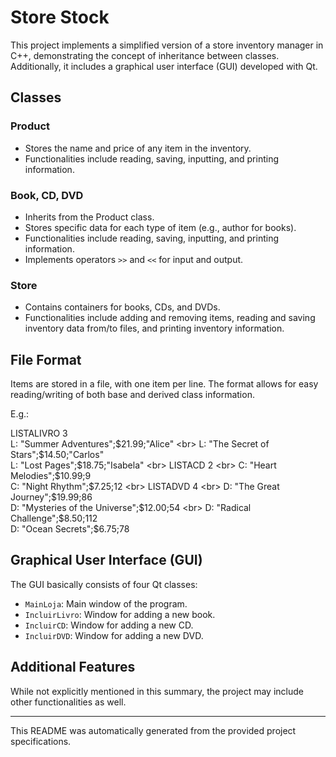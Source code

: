 # Store Stock

This project implements a simplified version of a store inventory manager in C++, demonstrating the concept of inheritance between classes. Additionally, it includes a graphical user interface (GUI) developed with Qt.

## Classes

### Product
- Stores the name and price of any item in the inventory.
- Functionalities include reading, saving, inputting, and printing information.

### Book, CD, DVD
- Inherits from the Product class.
- Stores specific data for each type of item (e.g., author for books).
- Functionalities include reading, saving, inputting, and printing information.
- Implements operators `>>` and `<<` for input and output.

### Store
- Contains containers for books, CDs, and DVDs.
- Functionalities include adding and removing items, reading and saving inventory data from/to files, and printing inventory information.

## File Format

Items are stored in a file, with one item per line. The format allows for easy reading/writing of both base and derived class information.

E.g.:

LISTALIVRO 3 <br>
L: "Summer Adventures";$21.99;"Alice" <br>
L: "The Secret of Stars";$14.50;"Carlos" <br>
L: "Lost Pages";$18.75;"Isabela" <br>
LISTACD 2 <br>
C: "Heart Melodies";$10.99;9 <br>
C: "Night Rhythm";$7.25;12 <br>
LISTADVD 4 <br>
D: "The Great Journey";$19.99;86 <br>
D: "Mysteries of the Universe";$12.00;54 <br>
D: "Radical Challenge";$8.50;112 <br>
D: "Ocean Secrets";$6.75;78 <br>


## Graphical User Interface (GUI)

The GUI basically consists of four Qt classes:
- `MainLoja`: Main window of the program.
- `IncluirLivro`: Window for adding a new book.
- `IncluirCD`: Window for adding a new CD.
- `IncluirDVD`: Window for adding a new DVD.

## Additional Features

While not explicitly mentioned in this summary, the project may include other functionalities as well.

---
This README was automatically generated from the provided project specifications.
